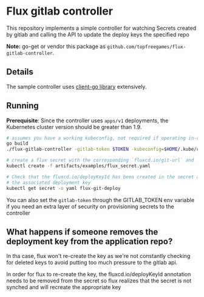 # Flux gitlab controller

This repository implements a simple controller for watching Secrets created by gitlab and calling the API to update the deploy keys the specified repo

**Note:** go-get or vendor this package as `github.com/topfreegames/flux-gitlab-controller`.

## Details

The sample controller uses [client-go library](https://github.com/kubernetes/client-go/tree/master/tools/cache) extensively.

## Running

**Prerequisite**: Since the controller uses `apps/v1` deployments, the Kubernetes cluster version should be greater than 1.9.

```sh
# assumes you have a working kubeconfig, not required if operating in-cluster
go build
./flux-gitlab-controller -gitlab-token $TOKEN -kubeconfig=$HOME/.kube/config

# create a flux secret with the corresponding `fluxcd.io/git-url` and `fluxcd.io/sync-gc-mark` marks
kubectl create -f artifacts/examples/flux_secret.yaml

# Check that the fluxcd.io/deployKeyId has been created in the secret and that the repo contains
# the associated deployment key
kubectl get secret -o yaml flux-git-deploy
```

You can also set the `gitlab-token` through the GITLAB_TOKEN env variable if you need an extra
layer of security on provisioning secrets to the controller
 
## What happens if someone removes the deployment key from the application repo?

In tha case, flux won't re-create the key as we're not constantly checking for deleted keys to avoid
putting too much pressure to the gitlab api. 

In order for flux to re-create the key, the fluxcd.io/deployKeyId annotation needs to be removed
from the secret so flux realizes that the secret is not synched and will recreate the appropriate key

